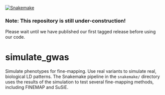 [![Snakemake](https://img.shields.io/badge/snakemake-≥6.7.0-brightgreen.svg?style=flat-square)](https://snakemake.bitbucket.io)

### Note: This repository is still under-construction!
Please wait until we have published our first tagged release before using our code.

# simulate_gwas
Simulate phenotypes for fine-mapping. Use real variants to simulate real, biological LD patterns.
The Snakemake pipeline in the `snakemake/` directory uses the results of the simulation to test several fine-mapping methods, including FINEMAP and SuSiE.

